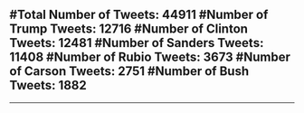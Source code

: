 #Total Number of Tweets: 44911 
#Number of Trump Tweets: 12716
#Number of Clinton Tweets: 12481
#Number of Sanders Tweets: 11408
#Number of Rubio Tweets: 3673
#Number of Carson Tweets: 2751
#Number of Bush Tweets: 1882
---
---
